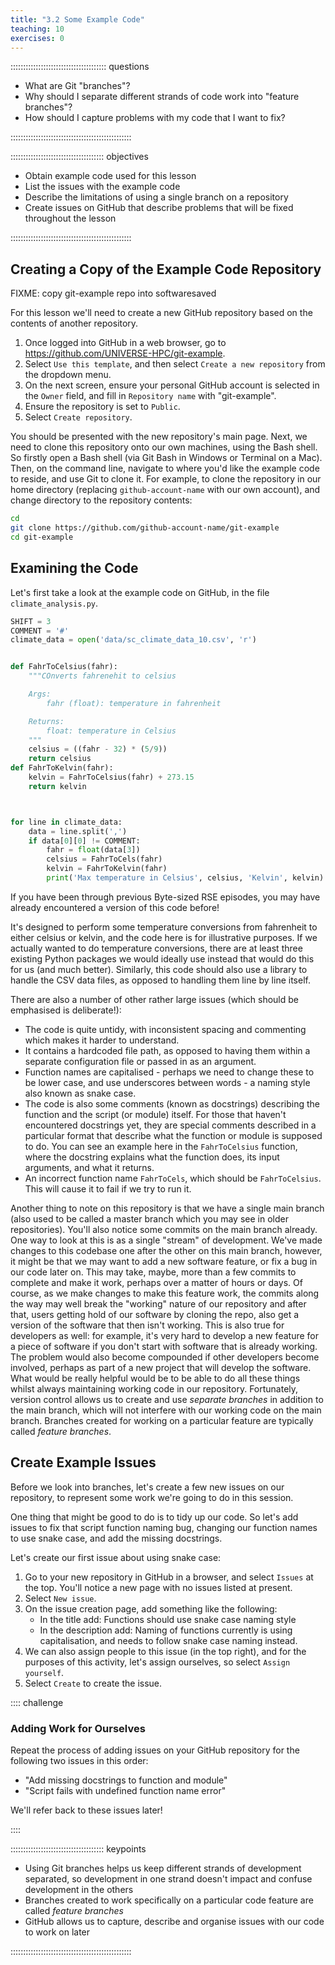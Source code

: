 ```yaml
---
title: "3.2 Some Example Code"
teaching: 10
exercises: 0
---
```


:::::::::::::::::::::::::::::::::::::: questions 

- What are Git "branches"?
- Why should I separate different strands of code work into "feature branches"?
- How should I capture problems with my code that I want to fix?

::::::::::::::::::::::::::::::::::::::::::::::::

::::::::::::::::::::::::::::::::::::: objectives

- Obtain example code used for this lesson
- List the issues with the example code
- Describe the limitations of using a single branch on a repository
- Create issues on GitHub that describe problems that will be fixed throughout the lesson

::::::::::::::::::::::::::::::::::::::::::::::::

## Creating a Copy of the Example Code Repository

FIXME: copy git-example repo into softwaresaved

For this lesson we'll need to create a new GitHub repository based on the contents of another repository.

1. Once logged into GitHub in a web browser,
go to https://github.com/UNIVERSE-HPC/git-example.
1. Select `Use this template`, and then select `Create a new repository` from the dropdown menu.
1. On the next screen, ensure your personal GitHub account is selected in the `Owner` field, and fill in `Repository name` with "git-example".
1. Ensure the repository is set to `Public`.
1. Select `Create repository`.

You should be presented with the new repository's main page.
Next, we need to clone this repository onto our own machines,
using the Bash shell.
So firstly open a Bash shell (via Git Bash in Windows or Terminal on a Mac).
Then, on the command line,
navigate to where you'd like the example code to reside,
and use Git to clone it.
For example, to clone the repository in our home directory (replacing `github-account-name` with our own account),
and change directory to the repository contents:

```bash
cd
git clone https://github.com/github-account-name/git-example
cd git-example
```

## Examining the Code

Let's first take a look at the example code on GitHub,
in the file `climate_analysis.py`.

```python
SHIFT = 3
COMMENT = '#'
climate_data = open('data/sc_climate_data_10.csv', 'r')


def FahrToCelsius(fahr):
    """COnverts fahrenehit to celsius

    Args:
        fahr (float): temperature in fahrenheit

    Returns:
        float: temperature in Celsius
    """
    celsius = ((fahr - 32) * (5/9)) 
    return celsius
def FahrToKelvin(fahr):
    kelvin = FahrToCelsius(fahr) + 273.15
    return kelvin



for line in climate_data:
    data = line.split(',')
    if data[0][0] != COMMENT:
        fahr = float(data[3])
        celsius = FahrToCels(fahr)
        kelvin = FahrToKelvin(fahr)
        print('Max temperature in Celsius', celsius, 'Kelvin', kelvin)
```

If you have been through previous Byte-sized RSE episodes,
you may have already encountered a version of this code before!

It's designed to perform some temperature conversions from fahrenheit to either celsius or kelvin,
and the code here is for illustrative purposes.
If we actually wanted to do temperature conversions,
there are at least three existing Python packages we would ideally use instead that would do this for us (and much better).
Similarly, this code should also use a library to handle the CSV data files,
as opposed to handling them line by line itself.

There are also a number of other rather large issues (which should be emphasised is deliberate!):

- The code is quite untidy, with inconsistent spacing and commenting which makes it harder to understand.
- It contains a hardcoded file path,
as opposed to having them within a separate configuration file or passed in as an argument.
- Function names are capitalised - perhaps we need to change these to be lower case, and use underscores between words - a naming style also known as snake case.
- The code is also some comments (known as docstrings) describing the function and the script (or module) itself.
For those that haven't encountered docstrings yet,
they are special comments described in a particular format that describe what the function or module is supposed to do.
You can see an example here in the `FahrToCelsius` function,
where the docstring explains what the function does,
its input arguments, and what it returns.
- An incorrect function name `FahrToCels`, which should be `FahrToCelsius`. This will cause it to fail if we try to run it.

Another thing to note on this repository is that we have a single main branch (also used to be called a master branch which you may see in older repositories).
You'll also notice some commits on the main branch already.
One way to look at this is as a single "stream" of development.
We've made changes to this codebase one after the other on this main branch,
however, it might be that we may want to add a new software feature, or fix a bug in our code later on.
This may take, maybe, more than a few commits to complete and make it work, perhaps over a matter of hours or days.
Of course, as we make changes to make this feature work, the commits along the way may well break the "working" nature of our repository
and after that,
users getting hold of our software by cloning the repo,
also get a version of the software that then isn't working.
This is also true for developers as well:
for example, it's very hard to develop a new feature for a piece of software if you don't start with software that is already working.
The problem would also become compounded if other developers become involved,
perhaps as part of a new project that will develop the software.
What would be really helpful would be to be able to do all these things whilst always maintaining working code in our repository.
Fortunately, version control allows us to create and use *separate branches* in addition to the main branch, 
which will not interfere with our working code on the main branch.
Branches created for working on a particular feature are typically called *feature branches*.

## Create Example Issues

Before we look into branches,
let's create a few new issues on our repository,
to represent some work we're going to do in this session.

One thing that might be good to do is to tidy up our code.
So let's add issues to fix that script function naming bug,
changing our function names to use snake case,
and add the missing docstrings.

Let's create our first issue about using snake case:

1. Go to your new repository in GitHub in a browser, and select `Issues` at the top.
You'll notice a new page with no issues listed at present.
1. Select `New issue`.
1. On the issue creation page, add something like the following:
   - In the title add: Functions should use snake case naming style
   - In the description add: Naming of functions currently is using capitalisation, and needs to follow snake case naming instead.
1. We can also assign people to this issue (in the top right),
and for the purposes of this activity,
let's assign ourselves,
so select `Assign yourself`.
1. Select `Create` to create the issue.

:::: challenge

### Adding Work for Ourselves

Repeat the process of adding issues on your GitHub repository for the following two issues in this order:

- "Add missing docstrings to function and module"
- "Script fails with undefined function name error"

We'll refer back to these issues later!

::::


::::::::::::::::::::::::::::::::::::: keypoints 

- Using Git branches helps us keep different strands of development separated, so development in one strand doesn't impact and confuse development in the others
- Branches created to work specifically on a particular code feature are called *feature branches*
- GitHub allows us to capture, describe and organise issues with our code to work on later

::::::::::::::::::::::::::::::::::::::::::::::::
